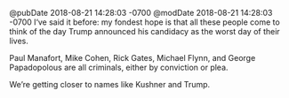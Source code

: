 @pubDate 2018-08-21 14:28:03 -0700
@modDate 2018-08-21 14:28:03 -0700
I‘ve said it before: my fondest hope is that all these people come to think of the day Trump announced his candidacy as the worst day of their lives.

Paul Manafort, Mike Cohen, Rick Gates, Michael Flynn, and George Papadopolous are all criminals, either by conviction or plea.

We’re getting closer to names like Kushner and Trump.
